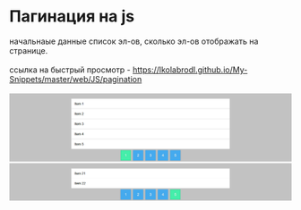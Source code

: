 # Пагинация на js 

начальнаые данные список эл-ов, сколько эл-ов отображать на странице.
<br><br>
ссылка на быстрый просмотр -  https://lkolabrodl.github.io/My-Snippets/master/web/JS/pagination
<br>
<br>
![Alt text](https://raw.githubusercontent.com/lKolabrodl/My-Snippets/master/web/JS/pagination/Screenshot_2.png)
![Alt text](https://raw.githubusercontent.com/lKolabrodl/My-Snippets/master/web/JS/pagination/Screenshot_1.png)
